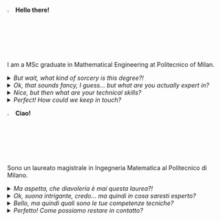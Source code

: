 <!--
**federicomor/federicomor** is a ✨ _special_ ✨ repository because its `README.md` (this file) appears on your GitHub profile.

Here are some ideas to get you started:

- 🔭 I’m currently working on ...
- 🌱 I’m currently learning ...
- 👯 I’m looking to collaborate on ...
- 🤔 I’m looking for help with ...
- 💬 Ask me about ...
- 📫 How to reach me: ...
- 😄 Pronouns: ...
- ⚡ Fun fact: ...
-->

<img src="https://flagcdn.com/gb.svg" width="3%" alt="United Kingdom"> __Hello there!__\
I am a MSc graduate in Mathematical Engineering at Politecnico of Milan. 

<details>
  <summary><i>But wait, what kind of sorcery is this degree?!</i></summary>
For me, it was the perfect balance between studying complex and pure mathematical topics (Analysis, PDEs, Probability, Statistics, etc) while always keeping an eye on their real-world applications, thanks to the presence of many computer science courses (e.g. Algorithms and Parallel Computing and Advanced Programming for Scientific Computing) as well as some more exotic ones (Game Theory, Optimization, Stochastic Dynamical Models). So yes, indeed, "mathematical engineering".
</details>

<details>
  <summary><i>
   Ok, that sounds fancy, I guess... but what are you actually expert in?
  </i></summary>
Well, as I said, I enjoyed studying complex topics of advanced mathematics, but what I especially loved was exploring how to turn them into real-world applications through computational means. For example, in Optimization, we learned how to translate a problem into a mathematical formulation and then solve real instances of that problem by writing some kind of computer program. In Stochastic Dynamical Models, we studied how Markov Chains could help to model real-world scenarios, like customers flow into a shop or the spread of an infectious disease, allowing us to analyse such contexts through mathematical lenses – or, you know, by just coding another simple program.  <br>
And finally, in my thesis, I worked on refining the theoretical formulation of a Bayesian clustering model for spatio-temporal data, incorporating covariates information and handling the presence of missing data, as well as rewriting more efficiently the MCMC sampling algorithm of the model. Simply put: a model that is more flexible, and execution times almost halved compared to the original implementation. <br>
So, in short, I enjoy (and, I guess, this is what I am "expert" in) tackling complex problems through a mathematical approach, followed by a real implementation of the solution through some coding. 
</details>

<details>
  <summary><i>
Nice, but then what are your technical skills?
  </i></summary>
I am very fond of R and Julia – my main weapons of choice for problem-solving. R for statistical analysis, Julia for, well, anything else. I am purposely not an expert of Python; I find its syntax confusing and its capabilities lacking compared to the aforementioned tools. The same holds true regarding Microsoft Excel – the morgue of every real statistician. However, given the industry's demands, I have begrudgingly lowered my ideals and, with a leap of bravery, learned a bit of them too. <br>
Moving to old-school stuff, I have expertise in C, C++, and Matlab – languages we studied and employed extensively at university. I also enjoy playing with Bash scripts since I am confident with Linux-based operating systems, along with the traditional Windows ones. <br>
As for writing, I fell in love with LaTeX at first sight – nothing beats its typographical perfection. Moreover, the idea of coding and receiving as output a pdf never fails to impress me.
</details>

<details>
  <summary><i>
Perfect! How could we keep in touch?
  </i></summary>
You can find everything on Linkedin: https://www.linkedin.com/in/federico-angelo-mor/
</details>

<img src="https://flagcdn.com/it.svg" width="3%" alt="Italia"> __Ciao!__\
Sono un laureato magistrale in Ingegneria Matematica al Politecnico di Milano. 

<details>
  <summary><i>
Ma aspetta, che diavoleria è mai questa laurea?!
  </i></summary>
Per me, ha rappresentato il perfetto equilibrio tra lo studio di argomenti complessi di matematica pura (Analisi, EDP, Probabilità, Statistica, ecc) tenendo sempre però d'occhio la loro conversione ad applicazioni nel mondo reale, grazie alla presenza di molti corsi di informatica (ad esempio Algoritmi e Calcolo Parallelo e Programmazione Avanzata per il Calcolo Scientifico) nonché alcuni più esotici (Teoria dei Giochi, Ottimizzazione, Modelli Dinamici Stocastici). Quindi sì, nel complesso, "ingegneria matematica".
</details>

<details>
  <summary><i>
Ok, suona intrigante, credo... ma quindi in cosa saresti esperto?
  </i></summary>
Beh, come ho detto, mi è piaciuto studiare argomenti complessi di matematica avanzata, ma quello che ho amato in particolare era esplorare la loro conversione in applicazioni del mondo reale attraverso metodi e strumenti informatici, computazionali. Per esempio, in Ottimizzazione, abbiamo imparato come tradurre un problema in una formulazione matematica e poi risolvere istanze reali di quel problema scrivendo qualche tipo di programma da eseguire al computer. In Modelli Stocastici Dinamici, abbiamo studiato come le Catena di Markov possano aiutare a modellare scenari reali, come il flusso di clienti in un negozio o la diffusione di una malattia infettiva, permettendoci di analizzare tali contesti attraverso lenti matematiche - o, beh, semplicemente scrivendo un altro piccolo programmino. <br>
Infine, nella mia tesi, ho lavorato a perfezionare la formulazione teorica di un modello bayesiano per il clustering di dati spazio-temporali, incorporando l'informazione delle covariate e gestendo la presenza di dati mancanti, nonché riscrivendo in modo più efficiente l'algoritmo di campionamento del modello. In parole povere: un modello più flessibile, e tempi di esecuzione quasi dimezzati rispetto all'implementazione originale. <br>
Per riassumere, mi piace (e, a questo punto, credo che sia ciò in cui sono "esperto") affrontare problemi complessi con un approccio matematico, seguito da un'implementazione della soluzione tramite programmazione. 
</details>

<details>
  <summary><i>
Bello, ma quindi quali sono le tue competenze tecniche?
</i></summary>
Sono molto affezionato a R e Julia – le mie principali armi del mio arsenale per il problem-solving. R per l'analisi statistica, Julia per, beh, qualsiasi altra cosa. Volontariamente non sono un esperto di Python; trovo la sua sintassi confusa e le sue capacità carenti rispetto agli strumenti di cui sopra. Lo stesso vale per Microsoft Excel - il mortorio di ogni vero statistico. Tuttavia, date le richieste del settore, ho rabbonito i miei ideali e, con un balzo coraggioso, ho imparato un po' anche loro. <br>
Passando alla vecchia scuola, ho esperienza in C, C++, e Matlab – linguaggi che abbiamo studiato e impiegato ampiamente in università. Mi piace anche giocare con gli script Bash, dato che mi destreggio tra sistemi operativi basati su Linux oltre a quelli tradizionali con Windows. <br>
Per quanto riguarda la scrittura, con LaTeX è stato amore a prima vista – niente batte la sua perfezione tipografica. Inoltre programmare ed avere come output un pdf è una cosa che tuttora mi sembra impressionante.
</details>

<details>
  <summary><i>
Perfetto! Come possiamo restare in contatto?
</i></summary> 
Puoi trovare tutto su Linkedin: https://www.linkedin.com/in/federico-angelo-mor/
</details>
 

